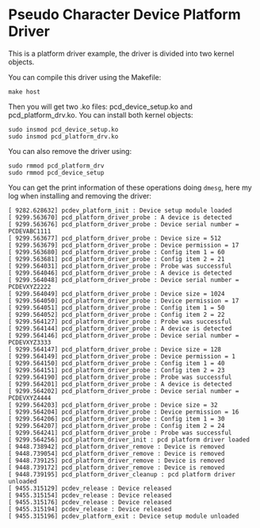 # Pseudo Character Device Platform Driver

This is a platform driver example, the driver is divided into two kernel objects.

You can compile this driver using the Makefile:
```console
make host
```
Then you will get two .ko files: pcd_device_setup.ko and pcd_platform_drv.ko.
You can install both kernel objects:
```console
sudo insmod pcd_device_setup.ko
sudo insmod pcd_platform_drv.ko
```
You can also remove the driver using:
```console
sudo rmmod pcd_platform_drv
sudo rmmod pcd_device_setup
```
You can get the print information of these operations doing ```dmesg```, here my log when installing and removing the driver:
```console
[ 9282.628632] pcdev_platform_init : Device setup module loaded
[ 9299.563670] pcd_platform_driver_probe : A device is detected
[ 9299.563676] pcd_platform_driver_probe : Device serial number = PCDEVABC1111
[ 9299.563677] pcd_platform_driver_probe : Device size = 512
[ 9299.563679] pcd_platform_driver_probe : Device permission = 17
[ 9299.563680] pcd_platform_driver_probe : Config item 1 = 60
[ 9299.563681] pcd_platform_driver_probe : Config item 2 = 21
[ 9299.564031] pcd_platform_driver_probe : Probe was successful
[ 9299.564046] pcd_platform_driver_probe : A device is detected
[ 9299.564048] pcd_platform_driver_probe : Device serial number = PCDEVXYZ2222
[ 9299.564049] pcd_platform_driver_probe : Device size = 1024
[ 9299.564050] pcd_platform_driver_probe : Device permission = 17
[ 9299.564051] pcd_platform_driver_probe : Config item 1 = 50
[ 9299.564052] pcd_platform_driver_probe : Config item 2 = 22
[ 9299.564127] pcd_platform_driver_probe : Probe was successful
[ 9299.564144] pcd_platform_driver_probe : A device is detected
[ 9299.564146] pcd_platform_driver_probe : Device serial number = PCDEVXYZ3333
[ 9299.564147] pcd_platform_driver_probe : Device size = 128
[ 9299.564149] pcd_platform_driver_probe : Device permission = 1
[ 9299.564150] pcd_platform_driver_probe : Config item 1 = 40
[ 9299.564151] pcd_platform_driver_probe : Config item 2 = 23
[ 9299.564190] pcd_platform_driver_probe : Probe was successful
[ 9299.564201] pcd_platform_driver_probe : A device is detected
[ 9299.564202] pcd_platform_driver_probe : Device serial number = PCDEVXYZ4444
[ 9299.564203] pcd_platform_driver_probe : Device size = 32
[ 9299.564204] pcd_platform_driver_probe : Device permission = 16
[ 9299.564206] pcd_platform_driver_probe : Config item 1 = 30
[ 9299.564207] pcd_platform_driver_probe : Config item 2 = 24
[ 9299.564241] pcd_platform_driver_probe : Probe was successful
[ 9299.564256] pcd_platform_driver_init : pcd platform driver loaded
[ 9448.738942] pcd_platform_driver_remove : Device is removed
[ 9448.739054] pcd_platform_driver_remove : Device is removed
[ 9448.739125] pcd_platform_driver_remove : Device is removed
[ 9448.739172] pcd_platform_driver_remove : Device is removed
[ 9448.739195] pcd_platform_driver_cleanup : pcd platform driver unloaded
[ 9455.315129] pcdev_release : Device released
[ 9455.315154] pcdev_release : Device released
[ 9455.315176] pcdev_release : Device released
[ 9455.315194] pcdev_release : Device released
[ 9455.315196] pcdev_platform_exit : Device setup module unloaded
```
